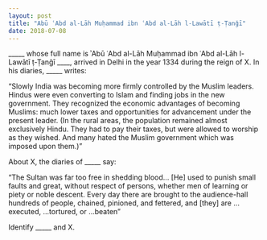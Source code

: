 ```yaml
---
layout: post
title: "Abū ʿAbd al-Lāh Muḥammad ibn ʿAbd al-Lāh l-Lawātī ṭ-Ṭanǧī"
date: 2018-07-08
---
```



_____ whose full name is ʾAbū ʿAbd al-Lāh Muḥammad ibn ʿAbd al-Lāh l-Lawātī ṭ-Ṭanǧī ____, arrived in Delhi in the year 1334 during the reign of X. In his diaries, _____ writes:

“Slowly India was becoming more firmly controlled by the Muslim leaders. Hindus were even converting to Islam and finding jobs in the new government. They recognized the economic advantages of becoming Muslims: much lower taxes and opportunities for advancement under the present leader. (In the rural areas, the population remained almost exclusively Hindu. They had to pay their taxes, but were allowed to worship as they wished. And many hated the Muslim government which was imposed upon them.)”

About X, the diaries of _____ say:

“The Sultan was far too free in shedding blood... [He] used to punish small faults and great, without respect of persons, whether men of learning or piety or noble descent. Every day there are brought to the audience-hall hundreds of people, chained, pinioned, and fettered, and [they] are ... executed, ...tortured, or ...beaten”

Identify _____ and X.
